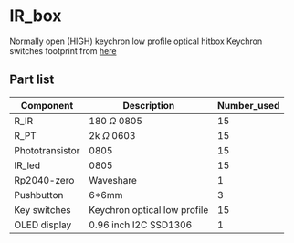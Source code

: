 # IR_box
Normally open (HIGH) keychron low profile optical hitbox
Keychron switches footprint from [here](https://github.com/girishji/keychron-optical-keyboard?tab=MIT-1-ov-file)
## Part list
| Component | Description | Number_used |
| --------------- | --------------- | --------------- |
| R_IR | 180 $\Omega$ 0805 | 15 |
| R_PT | 2k $\Omega$ 0603 | 15 |
| Phototransistor | 0805 | 15 |
| IR_led | 0805 | 15 |
| Rp2040-zero | Waveshare | 1 |
| Pushbutton | 6*6mm | 3 |
| Key switches | Keychron optical low profile | 15 |
| OLED display | 0.96 inch I2C SSD1306 | 1 |


